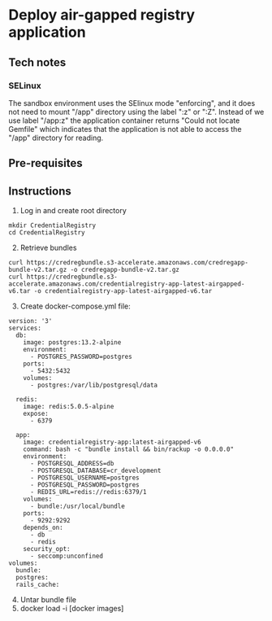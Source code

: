 # Deploy air-gapped registry application

## Tech notes
### SELinux
The sandbox environment uses the SElinux mode "enforcing", and it does not need to mount "/app" directory using the label ":z" or ":Z".  Instead of we use label "/app:z" the application container returns "Could not locate Gemfile" which indicates that the application is not able to access the "/app" directory for reading.

## Pre-requisites

## Instructions
1. Log in and create root directory
```
mkdir CredentialRegistry
cd CredentialRegistry
``` 
  
2. Retrieve bundles
```
curl https://credregbundle.s3-accelerate.amazonaws.com/credregapp-bundle-v2.tar.gz -o credregapp-bundle-v2.tar.gz
curl https://credregbundle.s3-accelerate.amazonaws.com/credentialregistry-app-latest-airgapped-v6.tar -o credentialregistry-app-latest-airgapped-v6.tar
```
3. Create docker-compose.yml file:
```
version: '3'
services:
  db:
    image: postgres:13.2-alpine
    environment:
      - POSTGRES_PASSWORD=postgres
    ports:
      - 5432:5432
    volumes:
      - postgres:/var/lib/postgresql/data

  redis:
    image: redis:5.0.5-alpine
    expose:
      - 6379

  app:
    image: credentialregistry-app:latest-airgapped-v6
    command: bash -c "bundle install && bin/rackup -o 0.0.0.0"
    environment:
      - POSTGRESQL_ADDRESS=db
      - POSTGRESQL_DATABASE=cr_development
      - POSTGRESQL_USERNAME=postgres
      - POSTGRESQL_PASSWORD=postgres
      - REDIS_URL=redis://redis:6379/1
    volumes:
      - bundle:/usr/local/bundle
    ports:
      - 9292:9292
    depends_on:
      - db
      - redis
    security_opt:
      - seccomp:unconfined
volumes:
  bundle:
  postgres:
  rails_cache:
```
4. Untar bundle file
5. docker load -i [docker images]

